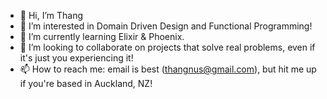 - 👋 Hi, I’m Thang
- 👀 I’m interested in Domain Driven Design and Functional Programming!
- 🌱 I’m currently learning Elixir & Phoenix.
- 💞️ I’m looking to collaborate on projects that solve real problems, even if it's just you experiencing it!
- 📫 How to reach me: email is best (thangnus@gmail.com), but hit me up if you're based in Auckland, NZ!

<!---
thangpham7793/thangpham7793 is a ✨ special ✨ repository because its `README.md` (this file) appears on your GitHub profile.
You can click the Preview link to take a look at your changes.
--->
